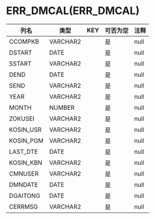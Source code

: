 # ERR_DMCAL(ERR_DMCAL)
| 列名   | 类型   | KEY  | 可否为空 | 注释   |
| ---- | ---- | ---- | ---- | ---- |
|CCOMPKB|VARCHAR2||是|null|
|DSTART|DATE||是|null|
|SSTART|VARCHAR2||是|null|
|DEND|DATE||是|null|
|SEND|VARCHAR2||是|null|
|YEAR|VARCHAR2||是|null|
|MONTH|NUMBER||是|null|
|ZOKUSEI|VARCHAR2||是|null|
|KOSIN_USR|VARCHAR2||是|null|
|KOSIN_PGM|VARCHAR2||是|null|
|LAST_DTE|DATE||是|null|
|KOSIN_KBN|VARCHAR2||是|null|
|CMNUSER|VARCHAR2||是|null|
|DMNDATE|DATE||是|null|
|DGAITONG|DATE||是|null|
|CERRMSG|VARCHAR2||是|null|
